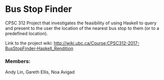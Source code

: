 # Bus Stop Finder 
CPSC 312 Project that investigates the feasibility of using Haskell to query and present to the user the location of the nearest bus stop to them (or to a predefined location).

Link to the project wiki: http://wiki.ubc.ca/Course:CPSC312-2017-BusStopFinder-Haskell_Rendition


### Members:
Andy Lin, Gareth Ellis, Noa Avigad
